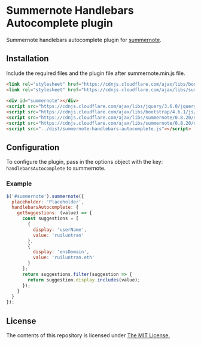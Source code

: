 # Summernote Handlebars Autocomplete plugin

Summernote handlebars autocomplete plugin for [summernote](https://github.com/summernote/summernote/).

## Installation

Include the required files and the plugin file after summernote.min.js file.

``` html
<link rel="stylesheet" href="https://cdnjs.cloudflare.com/ajax/libs/bootstrap/4.6.1/css/bootstrap.min.css"/>
<link rel="stylesheet" href="https://cdnjs.cloudflare.com/ajax/libs/summernote/0.8.20/summernote-bs4.min.css"/>
        
<div id="summernote"></div>
<script src="https://cdnjs.cloudflare.com/ajax/libs/jquery/3.6.0/jquery.min.js"></script>
<script src="https://cdnjs.cloudflare.com/ajax/libs/bootstrap/4.6.1/js/bootstrap.bundle.min.js"></script>
<script src="https://cdnjs.cloudflare.com/ajax/libs/summernote/0.8.20/summernote.min.js"></script>
<script src="https://cdnjs.cloudflare.com/ajax/libs/summernote/0.8.20/summernote-bs4.min.js"></script>
<script src="../dist/summernote-handlebars-autocomplete.js"></script>
```

## Configuration

To configure the plugin, pass in the options object with the key: `handlebarsAutocomplete` to summernote.


### Example

```javascript
$('#summernote').summernote({
  placeholder: 'Placeholder',
  handlebarsAutocomplete: {
    getSuggestions: (value) => {
      const suggestions = [
        {
          display: 'userName',
          value: 'ruiluntran'
        },
        {
          display: 'ensDomain',
          value: 'ruiluntran.eth'
        }
      ];
      return suggestions.filter(suggestion => {
        return suggestion.display.includes(value);
      });
    }
  }
});
```

## License

The contents of this repository is licensed under [The MIT License.](https://opensource.org/licenses/MIT)
